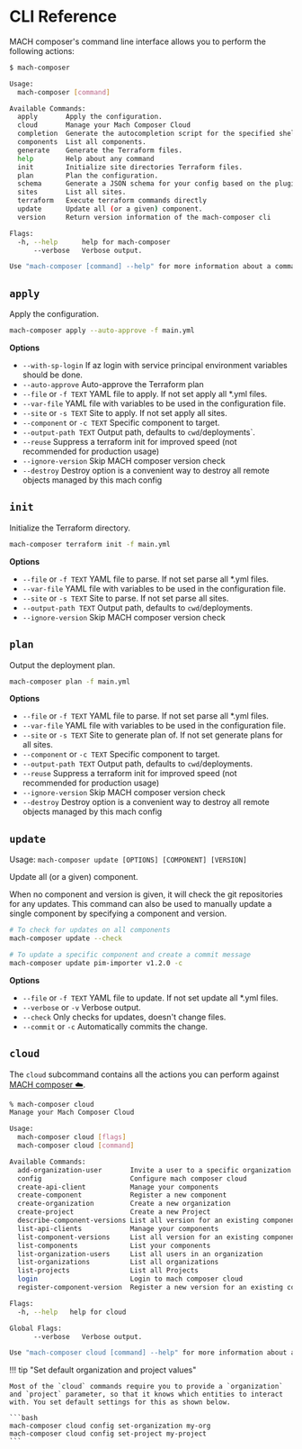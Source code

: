 # CLI Reference


MACH composer's command line interface allows you to perform the following actions:

```bash
$ mach-composer

Usage:
  mach-composer [command]

Available Commands:
  apply       Apply the configuration.
  cloud       Manage your Mach Composer Cloud
  completion  Generate the autocompletion script for the specified shell
  components  List all components.
  generate    Generate the Terraform files.
  help        Help about any command
  init        Initialize site directories Terraform files.
  plan        Plan the configuration.
  schema      Generate a JSON schema for your config based on the plugins.
  sites       List all sites.
  terraform   Execute terraform commands directly
  update      Update all (or a given) component.
  version     Return version information of the mach-composer cli

Flags:
  -h, --help      help for mach-composer
      --verbose   Verbose output.

Use "mach-composer [command] --help" for more information about a command.
```


## `apply`

Apply the configuration.

```bash
mach-composer apply --auto-approve -f main.yml
```

**Options**

- `--with-sp-login` If az login with service principal environment variables should be done.
- `--auto-approve` Auto-approve the Terraform plan
- `--file` or `-f TEXT` YAML file to apply. If not set apply all *.yml files.
- `--var-file` YAML file with variables to be used in the configuration file.
- `--site` or `-s TEXT` Site to apply. If not set apply all sites.
- `--component` or `-c TEXT` Specific component to target.
- `--output-path TEXT` Output path, defaults to `cwd`/deployments`.
- `--reuse` Suppress a terraform init for improved speed (not recommended for production usage)
- `--ignore-version` Skip MACH composer version check
- `--destroy` Destroy option is a convenient way to destroy all remote objects managed by this mach config



## `init`
Initialize the Terraform directory.

```bash
mach-composer terraform init -f main.yml
```

**Options**

- `--file` or `-f TEXT` YAML file to parse. If not set parse all *.yml files.
- `--var-file` YAML file with variables to be used in the configuration file.
- `--site` or `-s TEXT` Site to parse. If not set parse all sites.
- `--output-path TEXT` Output path, defaults to `cwd`/deployments.
- `--ignore-version` Skip MACH composer version check


## `plan`
Output the deployment plan.

```bash
mach-composer plan -f main.yml
```

**Options**

- `--file` or `-f TEXT` YAML file to parse. If not set parse all *.yml files.
- `--var-file` YAML file with variables to be used in the configuration file.
- `--site` or `-s TEXT` Site to generate plan of. If not set generate plans for all sites.
- `--component` or `-c TEXT` Specific component to target.
- `--output-path TEXT` Output path, defaults to `cwd`/deployments.
- `--reuse` Suppress a terraform init for improved speed (not recommended for production usage)
- `--ignore-version` Skip MACH composer version check
- `--destroy` Destroy option is a convenient way to destroy all remote objects managed by this mach config


## `update`

Usage: `mach-composer update [OPTIONS] [COMPONENT] [VERSION]`

Update all (or a given) component.

When no component and version is given, it will check the git repositories
for any updates. This command can also be used to manually update a single
component by specifying a component and version.

```bash
# To check for updates on all components
mach-composer update --check

# To update a specific component and create a commit message
mach-composer update pim-importer v1.2.0 -c
```

**Options**

- `--file` or `-f TEXT` YAML file to update. If not set update all *.yml files.
- `--verbose` or `-v` Verbose output.
- `--check` Only checks for updates, doesn't change files.
- `--commit` or `-c` Automatically commits the change.

## `cloud`

The `cloud` subcommand contains all the actions you can perform against [MACH composer ☁️](../cloud/index.md).

```bash
% mach-composer cloud     
Manage your Mach Composer Cloud

Usage:
  mach-composer cloud [flags]
  mach-composer cloud [command]

Available Commands:
  add-organization-user       Invite a user to a specific organization
  config                      Configure mach composer cloud
  create-api-client           Manage your components
  create-component            Register a new component
  create-organization         Create a new organization
  create-project              Create a new Project
  describe-component-versions List all version for an existing component
  list-api-clients            Manage your components
  list-component-versions     List all version for an existing component
  list-components             List your components
  list-organization-users     List all users in an organization
  list-organizations          List all organizations
  list-projects               List all Projects
  login                       Login to mach composer cloud
  register-component-version  Register a new version for an existing component

Flags:
  -h, --help   help for cloud

Global Flags:
      --verbose   Verbose output.

Use "mach-composer cloud [command] --help" for more information about a command.
```

!!! tip "Set default organization and project values"
  
    Most of the `cloud` commands require you to provide a `organization` and `project` parameter, so that it knows which entities to interact with. You set default settings for this as shown below.

    ```bash
    mach-composer cloud config set-organization my-org
    mach-composer cloud config set-project my-project
    ```

